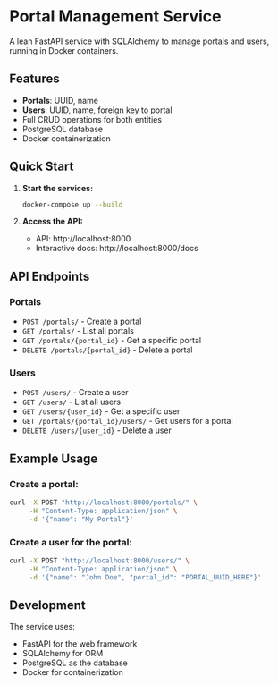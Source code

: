 # Portal Management Service

A lean FastAPI service with SQLAlchemy to manage portals and users,
running in Docker containers.

## Features

- **Portals**: UUID, name
- **Users**: UUID, name, foreign key to portal
- Full CRUD operations for both entities
- PostgreSQL database
- Docker containerization

## Quick Start

1. **Start the services:**

   ```bash
   docker-compose up --build
   ```

2. **Access the API:**
   - API: http://localhost:8000
   - Interactive docs: http://localhost:8000/docs

## API Endpoints

### Portals

- `POST /portals/` - Create a portal
- `GET /portals/` - List all portals
- `GET /portals/{portal_id}` - Get a specific portal
- `DELETE /portals/{portal_id}` - Delete a portal

### Users

- `POST /users/` - Create a user
- `GET /users/` - List all users
- `GET /users/{user_id}` - Get a specific user
- `GET /portals/{portal_id}/users/` - Get users for a portal
- `DELETE /users/{user_id}` - Delete a user

## Example Usage

### Create a portal:

```bash
curl -X POST "http://localhost:8000/portals/" \
     -H "Content-Type: application/json" \
     -d '{"name": "My Portal"}'
```

### Create a user for the portal:

```bash
curl -X POST "http://localhost:8000/users/" \
     -H "Content-Type: application/json" \
     -d '{"name": "John Doe", "portal_id": "PORTAL_UUID_HERE"}'
```

## Development

The service uses:

- FastAPI for the web framework
- SQLAlchemy for ORM
- PostgreSQL as the database
- Docker for containerization
